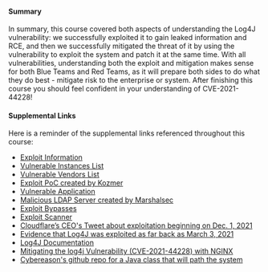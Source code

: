 #### Summary

In summary, this course covered both aspects of understanding the Log4J vulnerability: we successfully exploited it to gain leaked information and RCE, and then we successfully mitigated the threat of it by using the vulnerability to exploit the system and patch it at the same time. With all vulnerabilities, understanding both the exploit and mitigation makes sense for both Blue Teams and Red Teams, as it will prepare both sides to do what they do best - mitigate risk to the enterprise or system. After finishing this course you should feel confident in your understanding of CVE-2021-44228!

#### Supplemental Links

Here is a reminder of the supplemental links referenced throughout this course:

- [Exploit Information](https://log4.sh/)
- [Vulnerable Instances List](https://github.com/YfryTchsGD/Log4jAttackSurface)
- [Vulnerable Vendors List](https://www.bleepingcomputer.com/news/security/log4j-list-of-vulnerable-products-and-vendor-advisories/)
- [Exploit PoC created by Kozmer](https://github.com/kozmer/log4j-shell-poc)
- [Vulnerable Application](https://github.com/christophetd/log4shell-vulnerable-app)
- [Malicious LDAP Server created by Marshalsec](https://github.com/mbechler/marshalsec)
- [Exploit Bypasses](https://github.com/Puliczek/CVE-2021-44228-PoC-log4j-bypass-words)
- [Exploit Scanner](https://gist.github.com/byt3bl33d3r/46661bc206d323e6770907d259e009b6)
- [Cloudflare’s CEO's Tweet about exploitation beginning on Dec. 1, 2021](https://twitter.com/eastdakota/status/1469800951351427073)
- [Evidence that Log4J was exploited as far back as March 3, 2021](https://github.com/nice0e3/log4j_POC/)
- [Log4J Documentation](https://logging.apache.org/log4j/2.x/manual/api.html)
- [Mitigating the log4j Vulnerability (CVE-2021-44228) with NGINX](https://www.nginx.com/blog/mitigating-the-log4j-vulnerability-cve-2021-44228-with-nginx/)
- [Cybereason's github repo for a Java class that will path the system](https://github.com/Cybereason/Logout4Shell)